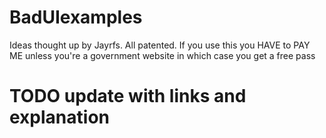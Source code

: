 # BadUIexamples
Ideas thought up by Jayrfs. All patented. If you use this you HAVE to PAY ME unless you're a government website in which case you get a free pass

# TODO update with links and explanation